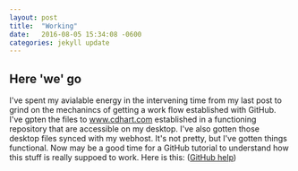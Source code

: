 ```yaml
---
layout: post
title:  "Working"
date:   2016-08-05 15:34:08 -0600
categories: jekyll update
---
```

## Here 'we' go
I've spent my avialable energy in the intervening time from my last post to grind on the mechanincs of getting a work flow established with GitHub. I've gpten the files to www.cdhart.com established in a functioning repository that are accessible on my desktop. I've also gotten those desktop files synced with my webhost. It's not pretty, but I've gotten things functional. 
Now may be a good time for a GitHub tutorial to understand how this stuff is really suppoed to work. Here is this: (<a href="https://help.github.com/articles/good-resources-for-learning-git-and-github/" class="user-mention">GitHub help</a>)
